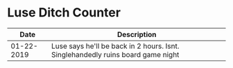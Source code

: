# Luse Ditch Counter
|Date|Description|
|---|---|
|01-22-2019|Luse says he'll be back in 2 hours. Isnt. Singlehandedly ruins board game night|
